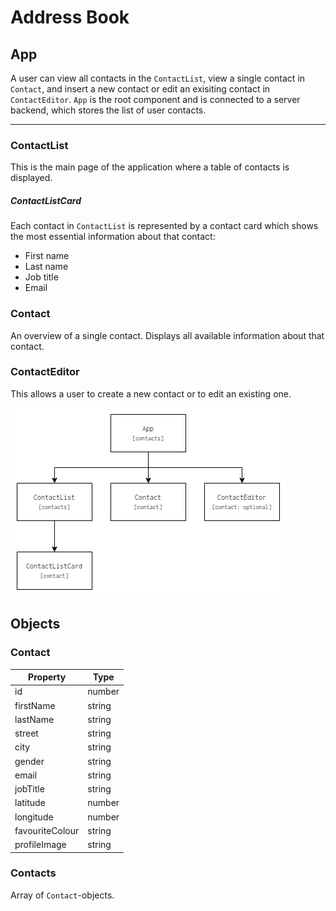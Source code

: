 # Address Book
## App
A user can view all contacts in the `ContactList`, view a single contact in `Contact`, and insert a new contact or edit an exisiting contact in `ContactEditor`. `App` is the root component and is connected to a server backend, which stores the list of user contacts.
___
### ContactList
This is the main page of the application where a table of contacts is displayed.
##### ContactListCard
Each contact in `ContactList` is represented by a contact card which shows the most essential information about that contact:
* First name
* Last name
* Job title
* Email
### Contact
An overview of a single contact. Displays all available information about that contact.
### ContactEditor
This allows a user to create a new contact or to edit an existing one.

![Component Tree](component-tree.png)

## Objects
### Contact

| Property        | Type    |
|-----------------|---------|
| id              | number  |
| firstName       | string  |
| lastName        | string  |
| street          | string  |
| city            | string  |
| gender          | string  |
| email           | string  |
| jobTitle        | string  |
| latitude        | number  |
| longitude       | number  |
| favouriteColour | string  |
| profileImage    | string  |

### Contacts
Array of `Contact`-objects.
